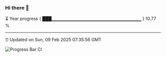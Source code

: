### Hi there 👋

⏳ Year progress { ███▁▁▁▁▁▁▁▁▁▁▁▁▁▁▁▁▁▁▁▁▁▁▁▁▁▁▁ } 10.77 %

---

⏰ Updated on Sun, 09 Feb 2025 07:35:56 GMT

![Progress Bar CI](https://github.com/IshwaranRudhara/GIT-ACTION/workflows/Progress%20Bar%20CI/badge.svg)
